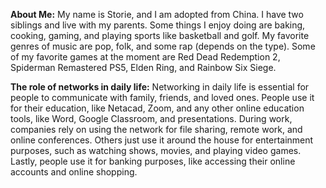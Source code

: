 **About Me:** My name is Storie, and I am adopted from China. I have two siblings and live with my parents. Some things I enjoy doing are baking, cooking, gaming, and playing sports like basketball and golf. My favorite genres of music are pop, folk, and some rap (depends on the type). Some of my favorite games at the moment are Red Dead Redemption 2, Spiderman Remastered PS5, Elden Ring, and Rainbow Six Siege.

**The role of networks in daily life:** Networking in daily life is essential for people to communicate with family, friends, and loved ones. People use it for their education, like Netacad, Zoom, and any other online education tools, like Word, Google Classroom, and presentations. During work, companies rely on using the network for file sharing, remote work, and online conferences. Others just use it around the house for entertainment purposes, such as watching shows, movies, and playing video games. Lastly, people use it for banking purposes, like accessing their online accounts and online shopping.
